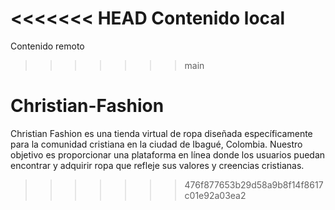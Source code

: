 <<<<<<< HEAD
Contenido local
=======
Contenido remoto

> > > > > > > main

# Christian-Fashion
Christian Fashion es una tienda virtual de ropa diseñada específicamente para la comunidad cristiana en la ciudad de Ibagué, Colombia. Nuestro objetivo es proporcionar una plataforma en línea donde los usuarios puedan encontrar y adquirir ropa que refleje sus valores y creencias cristianas.
>>>>>>> 476f877653b29d58a9b8f14f8617c01e92a03ea2
